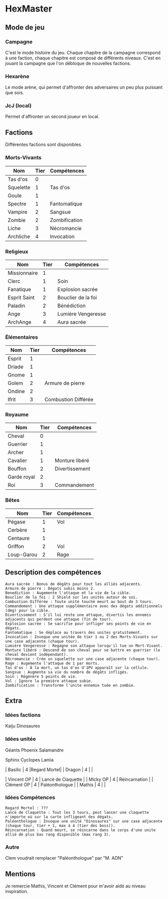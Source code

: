 # HexMaster


## Mode de jeu

### Campagne
C'est le mode histoire du jeu. Chaque chapitre de la campagne correspond à une faction, chaque chapitre est composé de différents niveaux. C'est en jouant la campagne que l'on débloque de nouvelles factions.

### Hexarène
Le mode arène, qui permet d'affronter des adversaires un peu plus puissant que sois.

### JcJ (local)
Permet d'affronter un second joueur en local.

## Factions

Différentes factions sont disponibles.

### Morts-Vivants

| Nom       | Tier | Compétences |
|-----------|------|-------------|
| Tas d'os  | 0    |             |
| Squelette | 1    |  Tas d'os   |
| Goule     | 1    |             |
| Spectre   | 1    |Fantomatique |
| Vampire   | 2    |   Sangsue   |
| Zombie    | 2    |Zombification|
| Liche     | 3    | Nécromancie |
| Archliche | 4    | Invocation  |

### Religieux

| Nom              | Tier | Compétences      |
|------------------|------|------------------|
| Missionnaire     | 1    |                  |
| Clerc            | 1    |     Soin         |
| Fanatique        | 1    | Explosion sacrée |
| Esprit Saint     | 2    |Bouclier de la foi|
| Paladin          | 2    | Bénédiction      |
| Ange             | 3    |Lumière Vengeresse|
| ArchAnge         | 4    |   Aura sacrée    |

### Élémentaires

| Nom       | Tier | Compétences       |
|-----------|------|-------------------|
| Esprit    | 1    |                   |
| Driade    | 1    |                   |
| Gnome     | 1    |                   |
| Golem     | 2    |Armure de pierre   |
| Ondine    | 2    |                   |
| Ifrit     | 3    |Combustion Différée|

### Royaume

| Nom         | Tier | Compétences  |
|-------------|------|--------------|
| Cheval      | 0    |              |
| Guerrier    | 1    |              |
| Archer      | 1    |              |
| Cavalier    | 1    |Monture libéré|
| Bouffon     | 2    |Divertissement|
| Garde royal | 2    |              |
| Roi         | 3    |Commandement  |


### Bêtes

| Nom      | Tier | Compétences |
|----------|------|-------------|
| Pégase   | 1    |    Vol      |
| Cerbère  | 1    |             |
| Centaure | 1    |             |
| Griffon  | 2    |    Vol      |
|Loup-Garou| 2    |    Rage     |

## Description des compétences
    
    Aura sacrée : Bonus de dégâts pour tout les alliés adjacents.
    Armure de pierre : Dégats subis moins 2.
    Benediction : Augemente l'attaque et la vie de la cible.
    Bouclier de la foi : 2 Shield sur les unités autour de soi.
    Combustion Différée : Toute unité touché meurt au bout de 3 tours.
    Commandement : Une attaque supplémentaire avec des dégats additionnels (dmg) pour la cible.
    Divertissement : S'il lui reste une attaque, divertis les ennemis adjacents qui perdent une attaque (fin de tour).
    Explosion sacrée : Se sacrifie pour infliger ses points de vie en dégats.
    Fantomatique : Se déplace au travers des unites gratuitement.
    Invocation : Invoque une unitée de tier 1 ou 2 des Morts-Vivants sur une case adjacente (chaque tour).
    Lumière Vengeresse : Regagne son attaque lorsqu'il tue un Mort-Vivant.
    Monture libéré : Descend de son cheval pour se battre en guerrier (le cheval devient indépendant).
    Nécromancie : Crée un squelette sur une case adjacente (chaque tour).
    Rage : Augemente l'attaque de 1 par morts.
    Tas d'os : À la mort, un tas d'os d'1PV apparaît sur la cellule.
    Sangsue : Augmente sa vie du nombre de dégâts infligés.
    Soin : Régénère 5 points de vie.
    Vol : Ignore la première attaque subie.
    Zombification : Transforme l'unite ennemie tuée en zombie.

## Extra

### 

### Idées factions
Kaiju
Dinosaures


### Idées unitée

Géants 
Phoenix 
Salamandre 

Sphinx 
Cyclopes
Lamia

| Basilic  | 4    |Regard Mortel|
| Dragon   | 4    |             |


| Vincent OP | 4    | Lancé de Claquette |
| Micky   OP | 4    | Réincarnation      |
| Clément OP | 4    | Paléonthologue     |
| Mathis     | 4    |                    |

### Idées Compétences
    Regard Mortel : ???
    Lancé de Claquette : Tout les 3 tours, peut lancer une claquette n'importe où sur la carte infligeant des dégats.
    Paléonthologue : Invoque une unité "Dinosaures" sur une case adjacente (chaque tour, tier + 1, max à 4 (tier des boss)).
    Réincarnation : Quand meurt, se réincarne dans le corps d'une unite allié de plus bas rang disponible (max rang 3).


### Autre
Clem voudrait remplacer "Paléonthologue" par "M. ADN"

## Mentions

Je remercie Mathis, Vincent et Clément pour m'avoir aidé au niveau inspiration.

